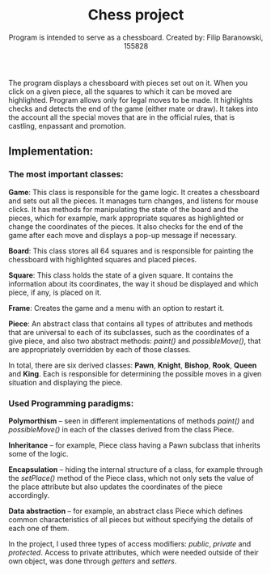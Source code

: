<header>

# Chess project

Program is intended to serve as a chessboard.
Created by: Filip Baranowski, 155828

</header>

The program displays a chessboard with pieces set out on it. When you click on a given piece, all the squares to which it can be moved are highlighted. Program allows only for legal moves to be made.
It highlights checks and detects the end of the game (either mate or draw). It takes into the account all the special moves that are in the official rules, that is castling, enpassant and promotion.


## Implementation:

### The most important classes:

**Game**: This class is responsible for the game logic. It creates a chessboard and sets out all the pieces. It manages turn changes, and listens for mouse clicks.
It has methods for manipulating the state of the board and the pieces, which for example, mark appropriate squares as highlighted or change the coordinates of the pieces.
It also checks for the end of the game after each move and displays a pop-up message if necessary.

**Board**: This class stores all 64 squares and is responsible for painting the chessboard with highlighted squares and placed pieces.

**Square**: This class holds the state of a given square. It contains the information about its coordinates, the way it shoud be displayed and which piece, if any, is placed on it.

**Frame**: Creates the game and a menu with an option to restart it.

**Piece**: An abstract class that contains all types of attributes and methods that are universal to each of its subclasses, such as the coordinates of a give piece, and also two abstract methods: *paint()* and *possibleMove()*, that are appropriately overridden by each of those classes.

In total, there are six derived classes: **Pawn**, **Knight**, **Bishop**, **Rook**, **Queen** and **King**. Each is responsible for determining the possible moves in a given situation and displaying the piece.

### Used Programming paradigms:

**Polymorthism** – seen in different implementations of methods *paint()* and *possibleMove()* in each of the classes derived from the class Piece.

**Inheritance** – for example, Piece class having a Pawn subclass  that inherits some of the logic.

**Encapsulation** – hiding the internal structure of a class, for example through the *setPlace()* method of the Piece class, which not only sets the value of the place attribute but also updates the coordinates of the piece accordingly.

**Data abstraction** – for example, an abstract class Piece which defines common characteristics of all pieces but without specifying the details of each one of them.

In the project, I used three types of access modifiers: *public*, *private* and *protected*. Access to private attributes, which were needed outside of their own object, was done through *getters* and *setters*.


